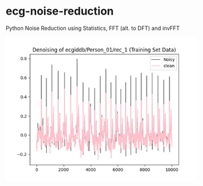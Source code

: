 # ecg-noise-reduction

Python Noise Reduction using Statistics, FFT (alt. to DFT) and invFFT

![alt text](https://github.com/eunicen1/ecg-noise-reduction/blob/main/Noise%20Removal.png)
